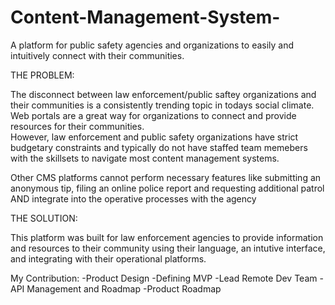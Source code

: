 # Content-Management-System-
A platform for public safety agencies and organizations to easily and intuitively connect with their communities.

THE PROBLEM:

The disconnect between law enforcement/public saftey organizations and their communities is a consistently trending topic in todays social climate. Web portals are a great way for organizations to connect and provide resources for their communities.  
However, law enforcement and public safety organizations have strict budgetary constraints and typically do not have staffed team memebers with the skillsets to navigate most content management systems. 

Other CMS platforms cannot perform necessary features like submitting an anonymous tip, filing an online police report and  requesting additional patrol AND integrate into the operative processes with the agency


THE SOLUTION:  

This platform was built for law enforcement agencies to provide information and resources to their community using their language, an intutive interface, and integrating with their operational platforms. 


My Contribution:
-Product Design
-Defining MVP
-Lead Remote Dev Team
-API Management and Roadmap
-Product Roadmap

